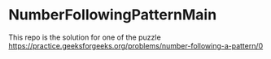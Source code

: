 # NumberFollowingPatternMain
This repo is the solution for one of the puzzle
https://practice.geeksforgeeks.org/problems/number-following-a-pattern/0
